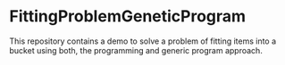 # FittingProblemGeneticProgram
This repository contains a demo to solve a problem of fitting items into a bucket using both, the programming and generic program approach. 
